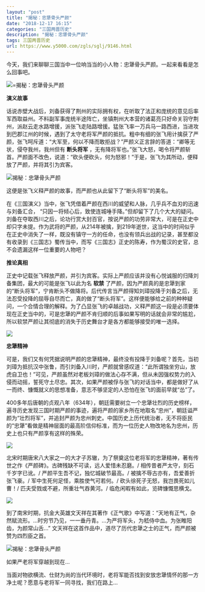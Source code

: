 ```yaml
---
layout: "post"
title: "揭秘：忠犟骨头严颜"
date: "2018-12-17 16:15"
categories: "三国两晋历史"
description: "揭秘：忠犟骨头严颜"
tags: 三国两晋历史
url: https://www.y5000.com/zgls/sglj/9146.html
---
```






今天，我们来聊聊三国当中一位响当当的小人物：忠犟骨头严颜。一起来看看是怎么回事吧。

![=揭秘：忠犟骨头严颜](/uploads/allimg/170104/6-1F104150103U3.JPG)

**演义故事**

话说赤壁大战后，刘备获得了荆州的实际拥有权，在听取了法正和庞统的意见后率军西取益州。不料副军事庞统半途阵亡，坐镇荆州大本营的诸葛亮只好命关羽守荆州，派赵云走水路增援，派张飞走陆路增援。猛张飞率一万兵马一路西进，当进攻到巴郡江州的时候，遇到了太守老将军严颜的抵抗。粗中有细的张飞用计擒获了严颜，张飞呵斥道：“大军至，何以不降而敢拒战？”严颜义正言辞的答道：“卿等无状，侵夺我州，我州但有
**断头将军**
，无有降将军也。”张飞大怒，喝令将严颜斩首。严颜面不改色，说道：“砍头便砍头，何为怒邪！”于是，张飞为其所动，便释放了严颜，并将其引为宾客。

![揭秘：忠犟骨头严颜](/uploads/allimg/170104/6-1F10415014c21.JPG)

这便是张飞义释严颜的故事，而严颜也从此留下了“断头将军”的美名。

在《三国演义》当中，张飞凭借着严颜在西川的威望和人脉，几乎兵不血刃的迅速与刘备汇合，
“只因一将倾心后，致使连城唾手降。”但却留下了几个大大的疑问。刘备在夺取西川之后，论功行赏大封百官，按说严颜的功劳非常大，可是在正史中却只字未提。作为武将的严颜，从214年被擒，到219年逝世，这当中的时间似乎在正史中消失了一样，既没有镇守一方的任命，也没有领兵出战的记录，甚至都没有收录到《三国志》蜀传当中，而写《三国志》正史的陈寿，作为蜀汉的史官，总不会遗漏这样一位重要的人物吧？

**推论真相**

正史中记载张飞释放严颜，并引为宾客。实际上严颜应该并没有心悦诚服的归降刘备集团，最大的可能是张飞以此为名 **软禁**
了严颜，因为严颜真的是忠犟到家的“断头将军”，宁肯断头不做降将。后代传言当严颜得知刘璋投降于刘备之后，无法忍受投降的屈辱自尽而亡，真的做了“断头将军”。这样便能够给之前的种种疑问，一个合情合理的解释。为了凸显张飞的卓越战功，义释严颜这一段是必须要体现在正史当中的，可是忠犟的严颜不肯归顺的后事如果写明的话就会非常的尴尬，所以软禁严颜让其彻底的消失于历史舞台才是各方都能够接受的唯一选择。

![](/uploads/allimg/170104/6-1F104150235204.JPG)

**忠犟精神**

可是，我们又有何凭据说明严颜的忠犟精神，最终没有投降于刘备呢？首先，当初刘璋为抵抗汉中张鲁，而引刘备入川时，严颜就曾感叹道：“此所谓独坐穷山，放虎自卫也！”可见，严颜虽然对老板刘璋的做法心存不满，但从未因强权势力的入侵而动摇，誓死守土尽忠。其次，如果严颜被俘与张飞的对话当中，都是做好了从一而终、慷慨就义的思想准备，意志不够坚定的人恐怕在张飞的面前早就“怂”了。

400多年后唐朝的贞观八年（634年），朝廷需要树立一个忠犟壮烈的历史榜样，遍寻历史发现三国时期严颜的事迹，遍将严颜的家乡所在地取名“忠州”，朝廷谥严颜为“壮烈将军”，并追封严颜为忠州刺史。中国历史上历代统治者，无不将臣民的“忠犟”看做是精神层面的最高阶信仰标准，而为一位历史人物改地名为忠州，历史上也只有严颜享有这样的殊荣。

![](/uploads/allimg/170104/6-1F104150300O8.JPG)

北宋时期唐宋八大家之一的大才子苏辙，为了祭奠这位老将军的忠犟精神，著有传世之作《严颜碑》。古碑残缺不可读，远人爱惜未忍磨。/
相传昔者严太守，刻石千岁字已讹。/ 严颜平生吾不记，独忆城破节最高。/ 被擒不辱古亦有，吾爱善折张飞豪。/ 军中生死何足怪，乘胜使气可若何。/
砍头徐死子无怒，我岂畏死如儿曹！/ 匹夫受戮或不避，所重壮气吞黄河。/ 临危闲暇有如此，览碑慷慨思横戈。

![](https://img.y5000.com/uploads/allimg/170104/1506034242-0.jpg)

到了南宋时期，抗金大英雄文天祥在其著作《正气歌》中写道：“天地有正气，杂然赋流形。…时穷节乃见，一一垂丹青。…为严将军头，为嵇侍中血。为张睢阳齿，为颜常山舌…”
文天祥在这首作品中，道尽了历代忠犟之士的正气，而严颜被赞为四烈臣之首。

![揭秘：忠犟骨头严颜](/uploads/allimg/170104/6-1F104150334430.JPG)

如果严老将军穿越到现在...

当面对物欲横流、仕财为尚的当代环境时，老将军能否找到安放忠犟情怀的那一方净土呢？愿意与老将军一同寻找，我们在路上...
